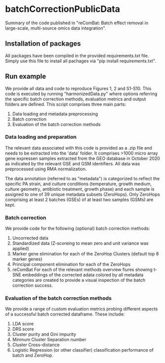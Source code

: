 # batchCorrectionPublicData
Summary of the code published in "reComBat: Batch effect removal in large-scale, multi-source omics data integration".


## Installation of packages
All packages have been compiled in the provided requirements.txt file. 
Simply use this file to install all pachages via "pip install requirements.txt".


## Run example
We provide all data and code to reproduce Figures 1, 2 and S1-S10. This code is executed by running "harmonizedData.py" where options referring the specific batch correction methods, evaluation metrics and output folders are defined. This script comprises three main parts: 
1. Data loading and metadata preprocessing
2. Batch correction
3. Evaluation of the batch correction methods

### Data loading and preparation
The relevant data associated with this code is provided as a .zip file and needs to be extracted into the 'data' folder. It comprises >1000 micro array gene expressen samples extracted from the GEO database in October 2020 as indicated by the relevant GSE and GSM identifiers. All data was preprocessed using RMA normalization. 

The data annotation (referred to as "metadata") is categorized to reflect the specific PA strain, and culture conditions (temperature, growth medium, culture geometry, antibiotic treatment, growth phase) and each sample is assigned to one of 39 unique metadata subsets (ZeroHops). Only ZeroHops comprising at least 2 batches (GSEs) of at least two samples (GSMs) are kept. 

### Batch correction
We provide code for the following (optional) batch correction methods: 
1. Uncorrected data 
2. Standardized data (Z-scoreing to mean zero and unit variance was applied)
3. Marker gene elimination for each of the ZeroHop Clusters (default top 8 marker genes)
4. Principal component elimination for each of the ZeroHops 
5. reComBat
For each of the relevant methods overview fiures showing t-SNE embeddings of the corrected adata colored by all metadata categories are created to provide a visual inspection of the batch correction success. 

### Evaluation of the batch correction methods
We provide a range of custom evaluation metrics probing different aspects of a successful batch corrected dataframe. These include:

1. LDA score
2. DRS score
3. Cluster purity and Gini impurity
4. Minmum Cluster Separation number
5. Cluster Cross-distance
6. Logistic Regression (or other classifier) classification performance of batch and ZeroHop.




